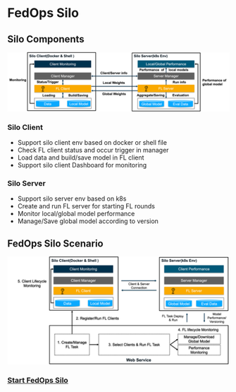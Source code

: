 # FedOps Silo

## Silo Components
![FedOps Silo Image](../docs/images/silo_detail.png)

### Silo Client

- Support silo client env based on docker or shell file
- Check FL client status and occur trigger in manager
- Load data and build/save model in FL client
- Support silo client Dashboard for monitoring

### Silo Server
- Support silo server env based on k8s 
- Create and run FL server for starting FL rounds
- Monitor local/global model performance
- Manage/Save global model according to version


## FedOps Silo Scenario
![FedOps Silo Scenario](../docs/images/silo_scenario.png)


### [Start FedOps Silo](https://github.com/gachon-CCLab/FedOps/tree/main/silo/examples/torch)
